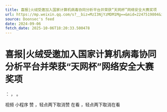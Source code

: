 ```yaml
---
title: 喜报|火绒受邀加入国家计算机病毒协同分析平台并荣获“天网杯”网络安全大赛奖项
url: https://mp.weixin.qq.com/s?__biz=MzI3NjYzMDM1Mg==&mid=2247519804&idx=1&sn=2756da834f37477962854d44577da92d
source: Doonsec's feed
date: 2024-09-06
fetch_date: 2025-10-06T18:20:33.500478
---
```


# 喜报|火绒受邀加入国家计算机病毒协同分析平台并荣获“天网杯”网络安全大赛奖项

：
，
。

视频
小程序
赞
，轻点两下取消赞
在看
，轻点两下取消在看